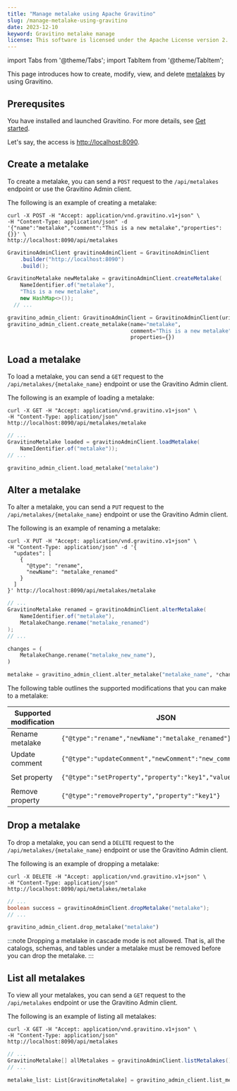 ```yaml
---
title: "Manage metalake using Apache Gravitino"
slug: /manage-metalake-using-gravitino
date: 2023-12-10
keyword: Gravitino metalake manage
license: This software is licensed under the Apache License version 2.
---
```


import Tabs from '@theme/Tabs';
import TabItem from '@theme/TabItem';

This page introduces how to create, modify, view, and delete [metalakes](./glossary.md#metalake) by using Gravitino. 

## Prerequsites

You have installed and launched Gravitino. For more details, see [Get started](./getting-started.md).

Let's say, the access is [http://localhost:8090](http://localhost:8090).

## Create a metalake

To create a metalake, you can send a `POST` request to the `/api/metalakes` endpoint or use the Gravitino Admin client.

The following is an example of creating a metalake:

<Tabs groupId="language" queryString>
<TabItem value="shell" label="Shell">

```shell
curl -X POST -H "Accept: application/vnd.gravitino.v1+json" \
-H "Content-Type: application/json" -d '{"name":"metalake","comment":"This is a new metalake","properties":{}}' \
http://localhost:8090/api/metalakes
```

</TabItem>
<TabItem value="java" label="Java">

```java
GravitinoAdminClient gravitinoAdminClient = GravitinoAdminClient
    .builder("http://localhost:8090")
    .build();

GravitinoMetalake newMetalake = gravitinoAdminClient.createMetalake(
    NameIdentifier.of("metalake"),
    "This is a new metalake",
    new HashMap<>());
  // ...
```

</TabItem>
<TabItem value="python" label="Python">

```python
gravitino_admin_client: GravitinoAdminClient = GravitinoAdminClient(uri="http://localhost:8090")
gravitino_admin_client.create_metalake(name="metalake", 
                                       comment="This is a new metalake", 
                                       properties={})
```

</TabItem>
</Tabs>

## Load a metalake

To load a metalake, you can send a `GET` request to the `/api/metalakes/{metalake_name}` endpoint or use the Gravitino Admin client.

The following is an example of loading a metalake:

<Tabs groupId="language" queryString>
<TabItem value="shell" label="Shell">

```shell
curl -X GET -H "Accept: application/vnd.gravitino.v1+json" \
-H "Content-Type: application/json"  http://localhost:8090/api/metalakes/metalake
```

</TabItem>
<TabItem value="java" label="Java">

```java
// ...
GravitinoMetalake loaded = gravitinoAdminClient.loadMetalake(
    NameIdentifier.of("metalake"));
// ...
```

</TabItem>
<TabItem value="python" label="Python">

```python
gravitino_admin_client.load_metalake("metalake")
```

</TabItem>
</Tabs>

## Alter a metalake

To alter a metalake, you can send a `PUT` request to the `/api/metalakes/{metalake_name}` endpoint or use the Gravitino Admin client.

The following is an example of renaming a metalake:

<Tabs groupId="language" queryString>
<TabItem value="shell" label="Shell">

```shell
curl -X PUT -H "Accept: application/vnd.gravitino.v1+json" \
-H "Content-Type: application/json" -d '{
  "updates": [
    {
      "@type": "rename",
      "newName": "metalake_renamed"
    }
  ]
}' http://localhost:8090/api/metalakes/metalake
```

</TabItem>
<TabItem value="java" label="Java">

```java
// ...
GravitinoMetalake renamed = gravitinoAdminClient.alterMetalake(
    NameIdentifier.of("metalake"),
    MetalakeChange.rename("metalake_renamed")
);
// ...
```

</TabItem>
<TabItem value="python" label="Python">

```python
changes = (
    MetalakeChange.rename("metalake_new_name"),
)

metalake = gravitino_admin_client.alter_metalake("metalake_name", *changes)
```

</TabItem>
</Tabs>


The following table outlines the supported modifications that you can make to a metalake:

| Supported modification | JSON                                                         | Java                                            | Python                                                                                    |
|------------------------|--------------------------------------------------------------|-------------------------------------------------|-------------------------------------------------------------------------------------------|
| Rename metalake        | `{"@type":"rename","newName":"metalake_renamed"}`            | `MetalakeChange.rename("metalake_renamed")`     | `MetalakeChange.rename("metalake_new_name")`                                               |
| Update comment         | `{"@type":"updateComment","newComment":"new_comment"}`       | `MetalakeChange.updateComment("new_comment")`   | `MetalakeChange.update_comment("metalake_new_comment")`                                    |
| Set property           | `{"@type":"setProperty","property":"key1","value":"value1"}` | `MetalakeChange.setProperty("key1", "value1")`  | `MetalakeChange.set_property("metalake_properties_key2", "metalake_properties_new_value")` |
| Remove property        | `{"@type":"removeProperty","property":"key1"}`               | `MetalakeChange.removeProperty("key1")`         | `MetalakeChange.remove_property("metalake_properties_key1")`                               |


## Drop a metalake

To drop a metalake, you can send a `DELETE` request to the `/api/metalakes/{metalake_name}` endpoint or use the Gravitino Admin client.

The following is an example of dropping a metalake:

<Tabs groupId="language" queryString>
<TabItem value="shell" label="Shell">

```shell
curl -X DELETE -H "Accept: application/vnd.gravitino.v1+json" \
-H "Content-Type: application/json" http://localhost:8090/api/metalakes/metalake
```

</TabItem>
<TabItem value="java" label="Java">

```java
// ...
boolean success = gravitinoAdminClient.dropMetalake("metalake");
// ...
```

</TabItem>
<TabItem value="python" label="Python">

```python
gravitino_admin_client.drop_metalake("metalake")
```

</TabItem>
</Tabs>

:::note
Dropping a metalake in cascade mode is not allowed. That is, all the 
catalogs, schemas, and tables under a metalake must be removed before you can drop the metalake.
:::

## List all metalakes

To view all your metalakes, you can send a `GET` request to the `/api/metalakes` endpoint or use the Gravitino Admin client.

The following is an example of listing all metalakes:

<Tabs groupId="language" queryString>
<TabItem value="shell" label="Shell">

```shell
curl -X GET -H "Accept: application/vnd.gravitino.v1+json" \
-H "Content-Type: application/json"  http://localhost:8090/api/metalakes
```

</TabItem>
<TabItem value="java" label="Java">

```java
// ...
GravitinoMetalake[] allMetalakes = gravitinoAdminClient.listMetalakes();
// ...
```

</TabItem>
<TabItem value="python" label="Python">

```python
metalake_list: List[GravitinoMetalake] = gravitino_admin_client.list_metalakes()
```

</TabItem>
</Tabs>
